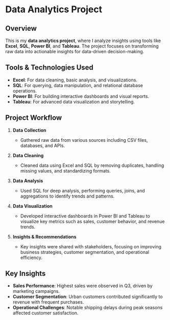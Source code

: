 # Data Analytics Project

## Overview
This is my **data analytics project**, where I analyze insights using tools like **Excel**, **SQL**, **Power BI**, and **Tableau**. The project focuses on transforming raw data into actionable insights for data-driven decision-making.

## Tools & Technologies Used
- **Excel**: For data cleaning, basic analysis, and visualizations.
- **SQL**: For querying, data manipulation, and relational database operations.
- **Power BI**: For building interactive dashboards and visual reports.
- **Tableau**: For advanced data visualization and storytelling.

## Project Workflow
1. **Data Collection**
   - Gathered raw data from various sources including CSV files, databases, and APIs.

2. **Data Cleaning**
   - Cleaned data using Excel and SQL by removing duplicates, handling missing values, and standardizing formats.

3. **Data Analysis**
   - Used SQL for deep analysis, performing queries, joins, and aggregations to identify trends and patterns.

4. **Data Visualization**
   - Developed interactive dashboards in Power BI and Tableau to visualize key metrics such as sales, customer behavior, and revenue trends.

5. **Insights & Recommendations**
   - Key insights were shared with stakeholders, focusing on improving business strategies, customer segmentation, and operational efficiency.

## Key Insights
- **Sales Performance**: Highest sales were observed in Q3, driven by marketing campaigns.
- **Customer Segmentation**: Urban customers contributed significantly to revenue with frequent purchases.
- **Operational Challenges**: Notable shipping delays during peak seasons affected customer satisfaction.
